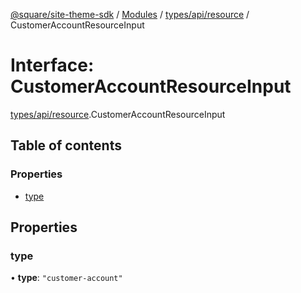 [@square/site-theme-sdk](../GettingStarted.md) / [Modules](../modules.md) / [types/api/resource](../modules/types_api_resource.md) / CustomerAccountResourceInput

# Interface: CustomerAccountResourceInput

[types/api/resource](../modules/types_api_resource.md).CustomerAccountResourceInput

## Table of contents

### Properties

- [type](types_api_resource.CustomerAccountResourceInput.md#type)

## Properties

### type

• **type**: ``"customer-account"``
